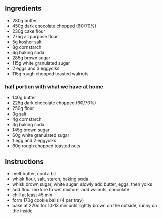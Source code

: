 ## Ingredients

* 280g butter
* 450g dark chocolate chopped (60/70%)
* 230g cake flour
* 275g all purpose flour
* 5g kosher salt
* 8g cornstarch
* 6g baking soda
* 285g brown sugar
* 115g white granulated sugar
* 2 eggs and 3 eggyolks
* 115g rough chopped toasted walnuts

### half portion with what we have at home

* 140g butter
* 225g dark chocolate chopped (60/70%)
* 250g flour
* 3g salt
* 4g cornstarch
* 3g baking soda
* 145g brown sugar
* 60g white granulated sugar
* 1 egg and 2 eggyolks
* 60g rough chopped toasted nuts

## Instructions

* melt butter, cool a bit
* whisk flour, salt, starch, baking soda
* whisk brown sugar, white sugar, slowly add butter, eggs, then yolks
* add flour mixture to wet mixture, add walnuts, chocolate
* chill at least 45 min
* form 170g cookie balls (4 per tray)
* bake at 220c for 10-13 min until lightly brown on the outside, runny on the inside
